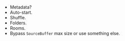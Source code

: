 - Metadata?
- Auto-start.
- Shuffle.
- Folders.
- Rooms.
- Bypass `SourceBuffer` max size or use something else.